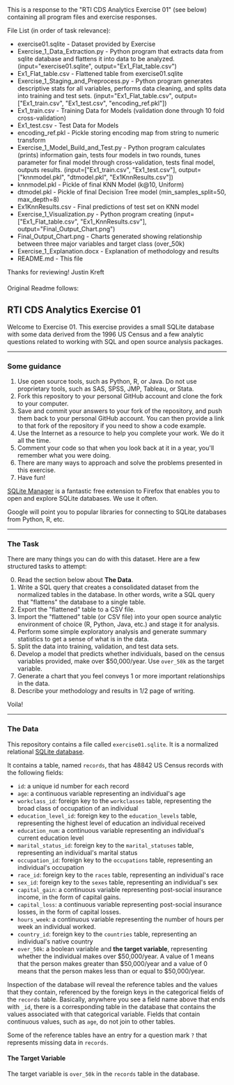 ##
This is a response to the "RTI CDS Analytics Exercise 01" (see below) containing all program files and exercise responses.

File List (in order of task relevance):

- exercise01.sqlite - Dataset provided by Exercise
- Exercise_1_Data_Extraction.py - Python program that extracts data from sqlite database and flattens it into data to be analyzed. (input="exercise01.sqlite", output="Ex1_Flat_table.csv")
- Ex1_Flat_table.csv - Flattened table from exercise01.sqlite
- Exercise_1_Staging_and_Preprocess.py - Python program generates descriptive stats for all variables, performs data cleaning, and splits data into training and test sets. (input="Ex1_Flat_table.csv", output=["Ex1_train.csv", "Ex1_test.csv", "encoding_ref.pkl"])
- Ex1_train.csv - Training Data for Models (validation done through 10 fold cross-validation)
- Ex1_test.csv - Test Data for Models
- encoding_ref.pkl - Pickle storing encoding map from string to numeric transform
- Exercise_1_Model_Build_and_Test.py - Python program calculates (prints) information gain, tests four models in two rounds, tunes parameter for final model through cross-validation, tests final model, outputs results. (input=["Ex1_train.csv", "Ex1_test.csv"], output=["knnmodel.pkl", "dtmodel.pkl", "Ex1KnnResults.csv"])
- knnmodel.pkl - Pickle of final KNN Model (k@10, Uniform)
- dtmodel.pkl - Pickle of final Decision Tree model (min_samples_split=50, max_depth=8)
- Ex1KnnResults.csv - Final predictions of test set on KNN model
- Exercise_1_Visualization.py - Python program creating (input=["Ex1_Flat_table.csv", "Ex1_KnnResults.csv"], output="Final_Output_Chart.png")
- Final_Output_Chart.png - Charts generated showing relationship between three major variables and target class (over_50k)
- Exercise_1_Explanation.docx - Explanation of methodology and results
- README.md - This file

Thanks for reviewing!
Justin Kreft
####

Original Readme follows:

####
## RTI CDS Analytics Exercise 01

Welcome to Exercise 01. This exercise provides a small SQLite database with some data derived from the 1996 US Census and a few analytic questions related to working with SQL and open source analysis packages.

----

### Some guidance

1. Use open source tools, such as Python, R, or Java. Do not use proprietary tools, such as SAS, SPSS, JMP, Tableau, or Stata. 
2. Fork this repository to your personal GitHub account and clone the fork to your computer.
3. Save and commit your answers to your fork of the repository, and push them back to your personal GitHub account. You can then provide a link to that fork of the repository if you need to show a code example.
4. Use the Internet as a resource to help you complete your work. We do it all the time.
5. Comment your code so that when you look back at it in a year, you'll remember what you were doing.
6. There are many ways to approach and solve the problems presented in this exercise.
7. Have fun!

[SQLite Manager](https://addons.mozilla.org/en-US/firefox/addon/sqlite-manager/) is a fantastic free extension to Firefox that enables you to open and explore SQLite databases. We use it often.

Google will point you to popular libraries for connecting to SQLite databases from Python, R, etc.

----

### The Task

There are many things you can do with this dataset. Here are a few structured tasks to attempt:

0. Read the section below about **The Data**.
1. Write a SQL query that creates a consolidated dataset from the normalized tables in the database. In other words, write a SQL query that "flattens" the database to a single table.
2. Export the "flattened" table to a CSV file.
3. Import the "flattened" table (or CSV file) into your open source analytic environment of choice (R, Python, Java, etc.) and stage it for analysis.
4. Perform some simple exploratory analysis and generate summary statistics to get a sense of what is in the data.
5. Split the data into training, validation, and test data sets. 
6. Develop a model that predicts whether individuals, based on the census variables provided, make over $50,000/year. Use `over_50k` as the target variable. 
7. Generate a chart that you feel conveys 1 or more important relationships in the data.
8. Describe your methodology and results in 1/2 page of writing.

Voila!

----

### The Data

This repository contains a file called `exercise01.sqlite`. It is a normalized relational [SQLite database](http://www.sqlite.org). 

It contains a table, named `records`, that has 48842 US Census records with the following fields:

- `id`: a unique id number for each record
- `age`: a continuous variable representing an individual's age
- `workclass_id`: foreign key to the `workclasses` table, representing the broad class of occupation of an individual
- `education_level_id`: foreign key to the `education_levels` table, representing the highest level of education an individual received
- `education_num`: a continuous variable representing an individual's current education level
- `marital_status_id`: foreign key to the `marital_statuses` table, representing an individual's marital status
- `occupation_id`: foreign key to the `occupations` table, representing an individual's occupation
- `race_id`: foreign key to the `races` table, representing an individual's race
- `sex_id`: foreign key to the `sexes` table, representing an individual's sex
- `capital_gain`: a continuous variable representing post-social insurance income, in the form of capital gains.
- `capital_loss`: a continuous variable representing post-social insurance losses, in the form of capital losses.
- `hours_week`: a continuous variable representing the number of hours per week an individual worked.
- `country_id`: foreign key to the `countries` table, representing an individual's native country
- `over_50k`: a boolean variable and **the target variable**, representing whether the individual makes over $50,000/year. A value of 1 means that the person makes greater than $50,000/year and a value of 0 means that the person makes less than or equal to $50,000/year.

Inspection of the database will reveal the reference tables and the values that they contain, referenced by the foreign keys in the categorical fields of the `records` table. Basically, anywhere you see a field name above that ends with `_id`, there is a corresponding table in the database that contains the values associated with that categorical variable. Fields that contain continuous values, such as `age`, do not join to other tables.

Some of the reference tables have an entry for a question mark `?` that represents missing data in `records`.

#### The Target Variable

The target variable is `over_50k` in the `records` table in the database.



